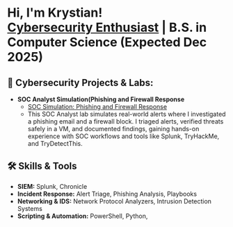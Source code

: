<h1>Hi, I'm Krystian! <br/><a href="https://github.com/krystianczaja">Cybersecurity Enthusiast</a> | B.S. in Computer Science (Expected Dec 2025)</h1>

<h2>🔐 Cybersecurity Projects & Labs:</h2>

- <b>SOC Analyst Simulation(Phishing and Firewall Response</b>
  - [SOC Simulation: Phishing and Firewall Response](https://github.com/Krystianczaja/SocAnalystPhishingLab)
  - This SOC Analyst lab simulates real-world alerts where I investigated a phishing email and a firewall block. I triaged alerts, verified threats safely in a VM, and documented findings, gaining hands-on experience with SOC workflows and tools like Splunk, TryHackMe, and TryDetectThis.



<h2>🛠️ Skills & Tools</h2>

- **SIEM:** Splunk, Chronicle  
- **Incident Response:** Alert Triage, Phishing Analysis, Playbooks  
- **Networking & IDS:** Network Protocol Analyzers, Intrusion Detection Systems  
- **Scripting & Automation:** PowerShell, Python,

